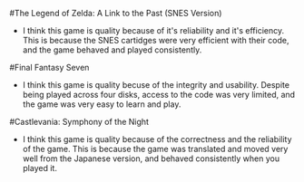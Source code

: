 #The Legend of Zelda: A Link to the Past (SNES Version)
  * I think this game is quality because of it's reliability and it's efficiency. This is because the SNES cartidges were very efficient with their code, and the game behaved and played consistently.
  
 #Final Fantasy Seven
  * I think this game is quality becuse of the integrity and usability. Despite being played across four disks, access to the code was very limited, and the game was very easy to learn and play.
  
 #Castlevania: Symphony of the Night
  * I think this game is quality because of the correctness and the reliability of the game. This is because the game was translated and moved very well from the Japanese version, and behaved consistently when you played it.
